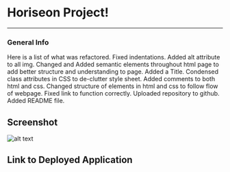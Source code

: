 # Horiseon Project!

***

### General Info
Here is a list of what was refactored.
Fixed indentations. Added alt attribute to all img. Changed and Added semantic elements throughout html page to add better structure and understanding to page. Added a Title. Condensed class attributes in CSS to de-clutter style sheet. Added comments to both html and css. Changed structure of elements in html and css to follow flow of webpage. Fixed link to function correctly. Uploaded repository to github. Added README file.

## Screenshot

![alt text](Develop/assets/images/screencapture-file-C-Users-bn3l1-projects-horiseon-project-Develop-index-html-2022-06-15-14_15_02.png "horiseon screenshot" )


## Link to Deployed Application




